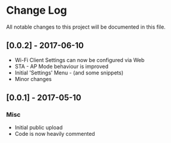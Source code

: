 # Change Log
All notable changes to this project will be documented in this file.

## [0.0.2] - 2017-06-10
- Wi-Fi Client Settings can now be configured via Web
- STA - AP Mode behaviour is improved
- Initial 'Settings' Menu - (and some snippets)
- Minor changes

## [0.0.1] - 2017-05-10
### Misc
- Initial public upload
- Code is now heavily commented
